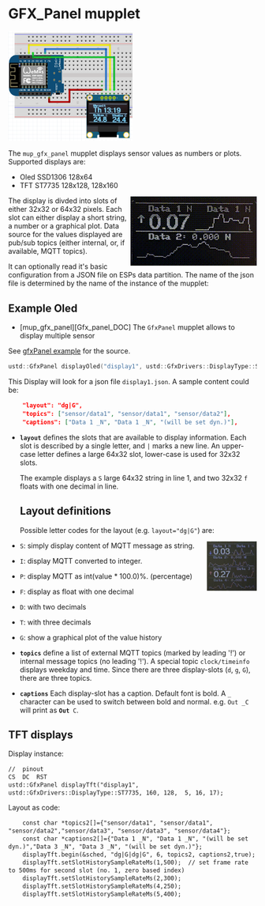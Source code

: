 GFX_Panel mupplet
======================

<img src="oled.png" width="50%" height="50%">

The `mup_gfx_panel` mupplet displays sensor values as numbers or plots. Supported displays are:
* Oled SSD1306 128x64
* TFT ST7735 128x128, 128x160

<img src="https://github.com/muwerk/mupplet-sensor/blob/master/extras/oled.gif" align="right">

The display is divded into slots of either 32x32 or 64x32 pixels. Each slot can either display
a short string, a number or a graphical plot. Data source for the values displayed are pub/sub
topics (either internal, or, if available, MQTT topics).

It can optionally read it's basic configuration from a JSON file on ESPs data partition.
The name of the json file is determined by the name of the instance of the mupplet:

## Example Oled

* [mup_gfx_panel][Gfx_panel_DOC] The `GfxPanel` mupplet allows to display multiple sensor

See [gfxPanel example](https://github.com/muwerk/mupplet-sensor/blob/master/examples/platformio_gfx_panel/src/gfxPanel.cpp) for the source.

```cpp
ustd::GfxPanel displayOled("display1", ustd::GfxDrivers::DisplayType::SSD1306, 128,64, 0x3c, &Wire);
```

This Display will look for a json file `display1.json`. A sample content could be:

```json
    "layout": "dg|G",
    "topics": ["sensor/data1", "sensor/data1", "sensor/data2"],
    "captions": ["Data 1 _N", "Data 1 _N", "(will be set dyn.)"],
```

- **`layout`** defines the slots that are available to display information. Each slot is described by a single letter, and `|` marks
  a new line. An upper-case letter defines a large 64x32 slot, lower-case is used for 32x32 slots.
  
  The example displays a `S` large 64x32 string in line 1, and two 32x32 `f` floats with one decimal in line. 
  
  ## Layout definitions
  
  Possible letter codes for the layout (e.g. `layout="dg|G"`) are:
  

<img src="https://github.com/muwerk/mupplet-display/blob/master/extras/tft.gif" align="right" width="20%" height="20%">

  - `S`: simply display content of MQTT message as string.
  - `I`: display MQTT converted to integer.
  - `P`: display MQTT as int(value * 100.0)%. (percentage)
  - `F`: display as float with one decimal
  - `D`: with two decimals
  - `T`: with three decimals
  - `G`: show a graphical plot of the value history
   
- **`topics`** define a list of external MQTT topics (marked by leading '!') or internal message topics (no leading '!'). A special
  topic `clock/timeinfo` displays weekday and time. Since there are three display-slots (`d`, `g`, `G`), there are three topics.
- **`captions`** Each display-slot has a caption. Default font is bold. A `_` character can be used to switch between bold and normal.
  e.g. `Out _C` will print as **`Out`**` C`.
  
## TFT displays

Display instance:

```
//  pinout                                                                             CS  DC  RST
ustd::GfxPanel displayTft("display1", ustd::GfxDrivers::DisplayType::ST7735, 160, 128,  5, 16, 17);
```

Layout as code:
```
    const char *topics2[]={"sensor/data1", "sensor/data1", "sensor/data2","sensor/data3", "sensor/data3", "sensor/data4"};
    const char *captions2[]={"Data 1 _N", "Data 1 _N", "(will be set dyn.)","Data 3 _N", "Data 3 _N", "(will be set dyn.)"};
    displayTft.begin(&sched, "dg|G|dg|G", 6, topics2, captions2,true);
    displayTft.setSlotHistorySampleRateMs(1,500);  // set frame rate to 500ms for second slot (no. 1, zero based index)
    displayTft.setSlotHistorySampleRateMs(2,300);
    displayTft.setSlotHistorySampleRateMs(4,250);
    displayTft.setSlotHistorySampleRateMs(5,400);
```


